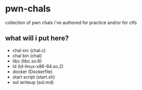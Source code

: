 # pwn-chals
collection of pwn chals i've authored for practice and/or for ctfs

## what will i put here?
- chal src (chal.c)
- chal bin (chal)
- libc (libc.so.6)
- ld (ld-linux-x86-64.so.2)
- docker (Dockerfile)
- start script (start.sh)
- sol writeup (sol.md)
